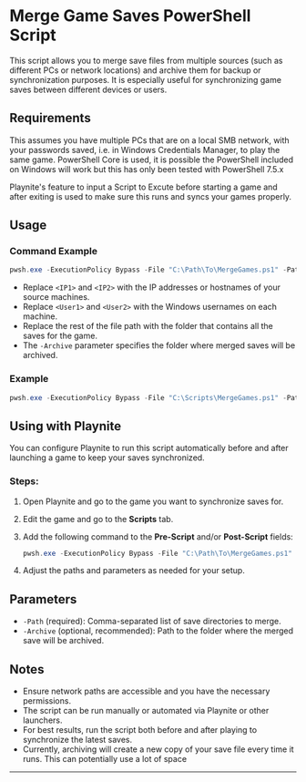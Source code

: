# Merge Game Saves PowerShell Script

This script allows you to merge save files from multiple sources (such as different PCs or network locations) and archive them for backup or synchronization purposes. It is especially useful for synchronizing game saves between different devices or users.

## Requirements

This assumes you have multiple PCs that are on a local SMB network, with your passwords saved, i.e. in Windows Credentials Manager, to play the same game.
PowerShell Core is used, it is possible the PowerShell included on Windows will work but this has only been tested with PowerShell 7.5.x

Playnite's feature to input a Script to Excute before starting a game and after exiting is used to make sure this runs and syncs your games properly.

## Usage

### Command Example

```powershell
pwsh.exe -ExecutionPolicy Bypass -File "C:\Path\To\MergeGames.ps1" -Path "\\<IP1>\<Location of Save Data>","\\<IP2>\<Location of Save Data>" -Archive "C:\Path\To\Archive\Folder"
```

- Replace `<IP1>` and `<IP2>` with the IP addresses or hostnames of your source machines.
- Replace `<User1>` and `<User2>` with the Windows usernames on each machine.
- Replace the rest of the file path with the folder that contains all the saves for the game.
- The `-Archive` parameter specifies the folder where merged saves will be archived.

### Example

```powershell
pwsh.exe -ExecutionPolicy Bypass -File "C:\Scripts\MergeGames.ps1" -Path "\\192.168.1.10\c\Users\Alice\AppData\Roaming\suyu\nand\user\save\0000000000000000\GAMEID","\\192.168.1.11\c\Users\Bob\AppData\Roaming\suyu\nand\user\save\0000000000000000\GAMEID" -Archive "C:\Saves\Nintendo\Switch\GameName"
```

## Using with Playnite

You can configure Playnite to run this script automatically before and after launching a game to keep your saves synchronized.

### Steps:
1. Open Playnite and go to the game you want to synchronize saves for.
2. Edit the game and go to the **Scripts** tab.
3. Add the following command to the **Pre-Script** and/or **Post-Script** fields:

   ```powershell
   pwsh.exe -ExecutionPolicy Bypass -File "C:\Path\To\MergeGames.ps1" -Path "\\<IP1>\c\Users\<User1>\AppData\Roaming\<Emulator>\nand\user\save\<UserID>\<GameID>","\\<IP2>\c\Users\<User2>\AppData\Roaming\<Emulator>\nand\user\save\<UserID>\<GameID>" -Archive "C:\Path\To\Archive\Folder"
   ```

4. Adjust the paths and parameters as needed for your setup.

## Parameters
- `-Path` (required): Comma-separated list of save directories to merge.
- `-Archive` (optional, recommended): Path to the folder where the merged save will be archived.

## Notes
- Ensure network paths are accessible and you have the necessary permissions.
- The script can be run manually or automated via Playnite or other launchers.
- For best results, run the script both before and after playing to synchronize the latest saves.
- Currently, archiving will create a new copy of your save file every time it runs. This can potentially use a lot of space
---